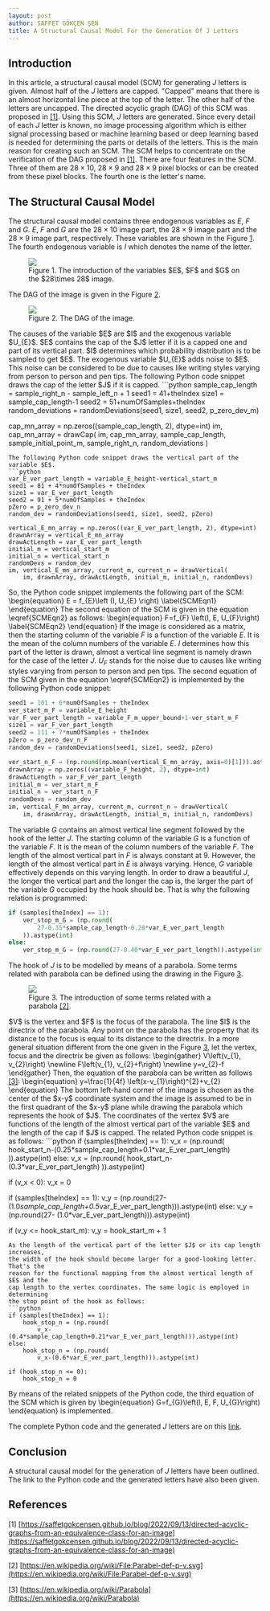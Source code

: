 ```yaml
---
layout: post
author: SAFFET GÖKÇEN ŞEN
title: A Structural Causal Model For the Generation Of J Letters
---
```

## Introduction
In this article, a structural causal model (SCM) for generating $J$ letters is
given. Almost half of the $J$ letters are capped. "Capped" means that there is
an almost horizontal line piece at the top of the letter. The other half of the
letters are uncapped. The directed acyclic graph (DAG) of this SCM was proposed
in <a href="#imageDAG">[1]</a>. Using this SCM, $J$ letters are generated. Since 
every detail of each $J$ letter is known, no image processing algorithm which is 
either signal processing based or machine learning based or deep learning based 
is needed for determining the parts or details of the letters. This is the main 
reason for creating such an SCM. The SCM helps to concentrate on the verification 
of the DAG proposed in <a href="#imageDAG">[1]</a>. There are four features in 
the SCM. Three of them are $28 \times 10$, $28 \times 9$ and $28 \times 9$ pixel 
blocks or can be created from these pixel blocks. The fourth one is the letter's 
name.

## The Structural Causal Model
The structural causal model contains three endogenous variables as $E$, $F$ and
$G$. $E$, $F$ and $G$ are the $28 \times 10$ image part, the $28 \times 9$ image 
part and the $28 \times 9$ image part, respectively. These variables are shown 
in the Figure <a href="#variableIntro">1</a>. The fourth endogenous variable is 
$I$ which denotes the name of the letter. 
<figure id="variableIntro">
<img src="/assets/aStructuralCausalModelForTheGenerationOfJLetters/variableIntro.png" style="max-width: 500px;">
<figcaption>Figure 1. The introduction of the variables $E$, $F$ and $G$ on the 
$28\times 28$ image. </figcaption>
</figure> 
The DAG of the image is given in the Figure <a href="#dag">2</a>.
<figure id="variableIntro">
<img src="/assets/aStructuralCausalModelForTheGenerationOfJLetters/dag.png" style="max-width: 300px;">
<figcaption>Figure 2. The DAG of the image. </figcaption>
</figure> 
The causes of the variable $E$ are $I$ and the exogenous variable $U_{E}$. $E$ 
contains the cap of the $J$ letter if it is a capped one and part of its vertical 
part. $I$ determines which probability distribution is to be sampled to get $E$. 
The exogenous variable $U_{E}$ adds noise to $E$. This noise can be 
considered to be due to causes like writing styles varying from person to person 
and pen tips. The following Python code snippet draws the cap of the 
letter $J$ if it is capped.
```python 
sample_cap_length = sample_right_n - sample_left_n + 1 
seed1 = 41+theIndex 
size1 = sample_cap_length-1 
seed2 = 51+numOfSamples+theIndex
random_deviations = randomDeviations(seed1, size1, seed2, p_zero_dev_m) 

cap_mn_array = np.zeros((sample_cap_length, 2), dtype=int)
im, cap_mn_array = drawCap(
    im, cap_mn_array, sample_cap_length, sample_initial_point_m, 
    sample_right_n, random_deviations
)
```
The following Python code snippet draws the vertical part of the variable $E$.
```python 
var_E_ver_part_length = variable_E_height-vertical_start_m
seed1 = 81 + 4*numOfSamples + theIndex 
size1 = var_E_ver_part_length 
seed2 = 91 + 5*numOfSamples + theIndex 
pZero = p_zero_dev_n
random_dev = randomDeviations(seed1, size1, seed2, pZero) 

vertical_E_mn_array = np.zeros((var_E_ver_part_length, 2), dtype=int)
drawnArray = vertical_E_mn_array
drawActLength = var_E_ver_part_length 
initial_m = vertical_start_m 
initial_n = vertical_start_n 
randomDevs = random_dev
im, vertical_E_mn_array, current_m, current_n = drawVertical(
    im, drawnArray, drawActLength, initial_m, initial_n, randomDevs)
```
So, the Python code snippet implements the following part of the SCM: 
\begin{equation}
    E = f_{E}\left (I, U_{E} \right) 
    \label{SCMEqn1}
\end{equation} 
The second equation of the SCM is given in the equation \eqref{SCMEqn2} as follows: 
\begin{equation}
    F=f_{F} \left(I, E, U_{F}\right) 
    \label{SCMEqn2}
\end{equation} 
If the image is considered as a matrix, then the starting column of the variable 
$F$ is a function of the variable $E$. It is the mean of the column numbers of the 
variable $E$. $I$ determines how this part of the letter is drawn, almost a vertical 
line segment is namely drawn for the case of the letter $J$. $U_{F}$ stands for 
the noise due to causes like writing styles varying from person to person and pen 
tips. The second equation of the SCM given in the equation \eqref{SCMEqn2} is 
implemented by the following Python code snippet:
```python
seed1 = 101 + 6*numOfSamples + theIndex 
ver_start_m_F = variable_E_height 
var_F_ver_part_length = variable_F_m_upper_bound+1-ver_start_m_F
size1 = var_F_ver_part_length 
seed2 = 111 + 7*numOfSamples + theIndex 
pZero = p_zero_dev_n_F
random_dev = randomDeviations(seed1, size1, seed2, pZero) 

ver_start_n_F = (np.round(np.mean(vertical_E_mn_array, axis=0)[1])).astype(int) 
drawnArray = np.zeros((variable_F_height, 2), dtype=int)
drawActLength = var_F_ver_part_length 
initial_m = ver_start_m_F 
initial_n = ver_start_n_F 
randomDevs = random_dev
im, vertical_F_mn_array, current_m, current_n = drawVertical(
    im, drawnArray, drawActLength, initial_m, initial_n, randomDevs)
``` 
The variable $G$ contains an almost vertical line segment followed by the hook of 
the letter $J$. The starting column of the variable $G$ is a function of the 
variable $F$. It is the mean of the column numbers of the variable $F$. The length 
of the almost vertical part in $F$ is always constant at 9. However, the length 
of the almost vertical part in $E$ is always varying. Hence, $G$ variable 
effectively depends on this varying length. In order to draw a beautiful $J$, the 
longer the vertical part and the longer the cap is, the larger the part of the 
variable $G$ occupied by the hook should be. That is why the following relation 
is programmed: 
```python
if (samples[theIndex] == 1):
    ver_stop_m_G = (np.round(
        27-0.35*sample_cap_length-0.20*var_E_ver_part_length
    )).astype(int) 
else: 
    ver_stop_m_G = (np.round(27-0.40*var_E_ver_part_length)).astype(int) 
``` 
The hook of $J$ is to be modelled by means of a parabola. Some terms related with 
parabola can be defined using the drawing in the Figure <a href="#parabola">3</a>.
<figure id="parabola">
<img src="/assets/aStructuralCausalModelForTheGenerationOfJLetters/parabola.png" style="max-width: 310px;">
<figcaption>Figure 3. The introduction of some terms related with a parabola 
<a href="#parabolaFigRef">[2]</a>. </figcaption>
</figure> 
$V$ is the vertex and $F$ is the focus of the parabola. The line $l$ is the 
directrix of the parabola. Any point on the parabola has the property that its 
distance to the focus is equal to its distance to the directrix. In a more general 
situation different from the one given in the Figure <a href="#parabola">3</a>, 
let the vertex, focus and the directrix be given as follows: 
\begin{gather}
    V\left(v_{1}, v_{2}\right) \newline
    F\left(v_{1}, v_{2}+f\right) \newline
    y=v_{2}-f
\end{gather} 
Then, the equation of the parabola can be written as follows <a href="#parabolaRef">[3]</a>: 
\begin{equation}
    y=\frac{1}{4f} \left(x-v_{1}\right)^{2}+v_{2}
\end{equation}
The bottom left-hand corner of the image is chosen as the center of the $x-y$ 
coordinate system and the image is assumed to be in the first quadrant of the 
$x-y$ plane while drawing the parabola which represents the hook of $J$. The 
coordinates of the vertex $V$ are functions of the length of the almost vertical 
part of the variable $E$ and the length of the cap if $J$ is capped. The related 
Python code snippet is as follows: 
```python
if (samples[theIndex] == 1):
    v_x = (np.round(
        hook_start_n-(0.25*sample_cap_length+0.1*var_E_ver_part_length)
    )).astype(int) 
else: 
    v_x = (np.round(
        hook_start_n-(0.3*var_E_ver_part_length)
    )).astype(int) 

if (v_x < 0): 
    v_x = 0 

if (samples[theIndex] == 1):
    v_y = (np.round(27-
        (1.0*sample_cap_length+0.5*var_E_ver_part_length))).astype(int)
else: 
    v_y = (np.round(27-
        (1.0*var_E_ver_part_length))).astype(int)

if (v_y <= hook_start_m): 
    v_y = hook_start_m + 1
``` 
As the length of the vertical part of the letter $J$ or its cap length increases, 
the width of the hook should become larger for a good-looking letter. That's the 
reason for the functional mapping from the almost vertical length of $E$ and the 
cap length to the vertex coordinates. The same logic is employed in determining 
the stop point of the hook as follows: 
```python 
if (samples[theIndex] == 1):
    hook_stop_n = (np.round(
        v_x-(0.4*sample_cap_length+0.21*var_E_ver_part_length))).astype(int) 
else: 
    hook_stop_n = (np.round(
        v_x-(0.6*var_E_ver_part_length))).astype(int) 

if (hook_stop_n <= 0): 
    hook_stop_n = 0 
``` 
By means of the related snippets of the Python code, the third equation of the 
SCM which is given by 
\begin{equation}
    G=f_{G}\left(I, E, F, U_{G}\right)
\end{equation} 
is implemented.

The complete Python code and the generated $J$ letters are on this [link][Python-code]. 

[Python-code]: https://github.com/SaffetGokcenSen/aStructuralCausalModelForTheGenerationOfJLetters

## Conclusion 
A structural causal model for the generation of $J$ letters have been outlined. 
The link to the Python code and the generated letters have also been given.

## References
<span id="imageDAG"> [1] [https://saffetgokcensen.github.io/blog/2022/09/13/directed-acyclic-graphs-from-an-equivalence-class-for-an-image](https://saffetgokcensen.github.io/blog/2022/09/13/directed-acyclic-graphs-from-an-equivalence-class-for-an-image)</span> 

<span id="parabolaFigRef"> [2] [https://en.wikipedia.org/wiki/File:Parabel-def-p-v.svg](https://en.wikipedia.org/wiki/File:Parabel-def-p-v.svg)</span> 

<span id="parabolaRef"> [3] [https://en.wikipedia.org/wiki/Parabola](https://en.wikipedia.org/wiki/Parabola)</span>

